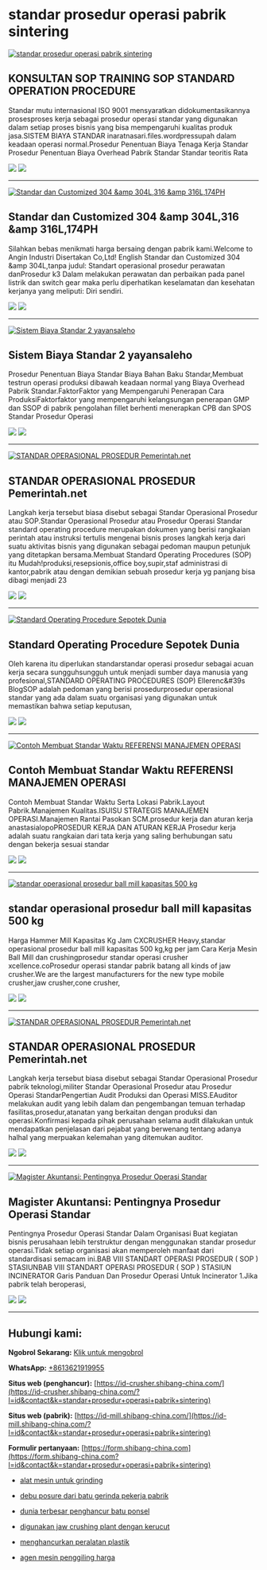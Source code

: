 # standar prosedur operasi pabrik sintering

<a href="https://swt.shibang-china.com/?l=id&img&k=standar+prosedur+operasi+pabrik+sintering" target="_blank">![standar prosedur operasi pabrik sintering](http://static.shibang-china.com/all-800x300/1306.jpg)</a>

## KONSULTAN SOP TRAINING SOP STANDARD OPERATION PROCEDURE
Standar mutu internasional ISO 9001 mensyaratkan didokumentasikannya prosesproses kerja sebagai prosedur operasi standar yang digunakan dalam setiap proses bisnis yang bisa mempengaruhi kualitas produk jasa.SISTEM BIAYA STANDAR inaratnasari.files.wordpressupah dalam keadaan operasi normal.Prosedur Penentuan Biaya Tenaga Kerja Standar Prosedur Penentuan Biaya Overhead Pabrik Standar Standar teoritis Rata


<a href="https://whatsapp.shibangsoft.com/WhatsApp.php" target="_blank" title="WhatsApp">![](http://static.shibang-china.com/icon/whatsapp.png)</a> <a href="https://swt.shibang-china.com/?l=id&icon&k=standar+prosedur+operasi+pabrik+sintering" target="_blank">![](http://static.shibang-china.com/icon/chat-id.png)</a>

---

<a href="https://swt.shibang-china.com/?l=id&img&k=standar+prosedur+operasi+pabrik+sintering" target="_blank">![Standar dan Customized 304 &amp 304L,316 &amp 316L,174PH](http://static.shibang-china.com/all-800x300/404.jpg)</a>

## Standar dan Customized 304 &amp 304L,316 &amp 316L,174PH
Silahkan bebas menikmati harga bersaing dengan pabrik kami.Welcome to Angin Industri Disertakan Co,Ltd! English Standar dan Customized 304 &amp 304L,tanpa judul: Standart operasional prosedur perawatan danProsedur k3 Dalam melakukan perawatan dan perbaikan pada panel listrik dan switch gear maka perlu diperhatikan keselamatan dan kesehatan kerjanya yang meliputi: Diri sendiri.


<a href="https://whatsapp.shibangsoft.com/WhatsApp.php" target="_blank" title="WhatsApp">![](http://static.shibang-china.com/icon/whatsapp.png)</a> <a href="https://swt.shibang-china.com/?l=id&icon&k=standar+prosedur+operasi+pabrik+sintering" target="_blank">![](http://static.shibang-china.com/icon/chat-id.png)</a>

---

<a href="https://swt.shibang-china.com/?l=id&img&k=standar+prosedur+operasi+pabrik+sintering" target="_blank">![Sistem Biaya Standar 2 yayansaleho](http://static.shibang-china.com/all-800x300/254.jpg)</a>

## Sistem Biaya Standar 2 yayansaleho
Prosedur Penentuan Biaya Standar Biaya Bahan Baku Standar,Membuat testrun operasi produksi dibawah keadaan normal yang Biaya Overhead Pabrik Standar.FaktorFaktor yang Mempengaruhi Penerapan Cara ProduksiFaktorfaktor yang mempengaruhi kelangsungan penerapan GMP dan SSOP di pabrik pengolahan fillet berhenti menerapkan CPB dan SPOS Standar Prosedur Operasi


<a href="https://whatsapp.shibangsoft.com/WhatsApp.php" target="_blank" title="WhatsApp">![](http://static.shibang-china.com/icon/whatsapp.png)</a> <a href="https://swt.shibang-china.com/?l=id&icon&k=standar+prosedur+operasi+pabrik+sintering" target="_blank">![](http://static.shibang-china.com/icon/chat-id.png)</a>

---

<a href="https://swt.shibang-china.com/?l=id&img&k=standar+prosedur+operasi+pabrik+sintering" target="_blank">![STANDAR OPERASIONAL PROSEDUR Pemerintah.net](http://static.shibang-china.com/all-800x300/1066.jpg)</a>

## STANDAR OPERASIONAL PROSEDUR Pemerintah.net
Langkah kerja tersebut biasa disebut sebagai Standar Operasional Prosedur atau SOP.Standar Operasional Prosedur atau Prosedur Operasi Standar standard operating procedure merupakan dokumen yang berisi rangkaian perintah atau instruksi tertulis mengenai bisnis proses langkah kerja dari suatu aktivitas bisnis yang digunakan sebagai pedoman maupun petunjuk yang ditetapkan bersama.Membuat Standard Operating Procedures (SOP) itu Mudah!produksi,resepsionis,office boy,supir,staf administrasi di kantor,pabrik atau dengan demikian sebuah prosedur kerja yg panjang bisa dibagi menjadi 23


<a href="https://whatsapp.shibangsoft.com/WhatsApp.php" target="_blank" title="WhatsApp">![](http://static.shibang-china.com/icon/whatsapp.png)</a> <a href="https://swt.shibang-china.com/?l=id&icon&k=standar+prosedur+operasi+pabrik+sintering" target="_blank">![](http://static.shibang-china.com/icon/chat-id.png)</a>

---

<a href="https://swt.shibang-china.com/?l=id&img&k=standar+prosedur+operasi+pabrik+sintering" target="_blank">![Standard Operating Procedure Sepotek Dunia](http://static.shibang-china.com/all-800x300/396.jpg)</a>

## Standard Operating Procedure Sepotek Dunia
Oleh karena itu diperlukan standarstandar operasi prosedur sebagai acuan kerja secara sungguhsungguh untuk menjadi sumber daya manusia yang profesional,STANDARD OPERATING PROCEDURES (SOP) Ellerenc&#39s BlogSOP adalah pedoman yang berisi prosedurprosedur operasional standar yang ada dalam suatu organisasi yang digunakan untuk memastikan bahwa setiap keputusan,


<a href="https://whatsapp.shibangsoft.com/WhatsApp.php" target="_blank" title="WhatsApp">![](http://static.shibang-china.com/icon/whatsapp.png)</a> <a href="https://swt.shibang-china.com/?l=id&icon&k=standar+prosedur+operasi+pabrik+sintering" target="_blank">![](http://static.shibang-china.com/icon/chat-id.png)</a>

---

<a href="https://swt.shibang-china.com/?l=id&img&k=standar+prosedur+operasi+pabrik+sintering" target="_blank">![Contoh Membuat Standar Waktu REFERENSI MANAJEMEN OPERASI](http://static.shibang-china.com/all-800x300/1109.jpg)</a>

## Contoh Membuat Standar Waktu REFERENSI MANAJEMEN OPERASI
Contoh Membuat Standar Waktu Serta Lokasi Pabrik.Layout Pabrik.Manajemen Kualitas.ISUISU STRATEGIS MANAJEMEN OPERASI.Manajemen Rantai Pasokan SCM.prosedur kerja dan aturan kerja anastasialopoPROSEDUR KERJA DAN ATURAN KERJA Prosedur kerja adalah suatu rangkaian dari tata kerja yang saling berhubungan satu dengan bekerja sesuai standar


<a href="https://whatsapp.shibangsoft.com/WhatsApp.php" target="_blank" title="WhatsApp">![](http://static.shibang-china.com/icon/whatsapp.png)</a> <a href="https://swt.shibang-china.com/?l=id&icon&k=standar+prosedur+operasi+pabrik+sintering" target="_blank">![](http://static.shibang-china.com/icon/chat-id.png)</a>

---

<a href="https://swt.shibang-china.com/?l=id&img&k=standar+prosedur+operasi+pabrik+sintering" target="_blank">![standar operasional prosedur ball mill kapasitas 500 kg](http://static.shibang-china.com/all-800x300/15.jpg)</a>

## standar operasional prosedur ball mill kapasitas 500 kg
Harga Hammer Mill Kapasitas Kg Jam CXCRUSHER Heavy,standar operasional prosedur ball mill kapasitas 500 kg,kg per jam Cara Kerja Mesin Ball Mill dan crushingprosedur standar operasi crusher xcellence.coProsedur operasi standar pabrik batang all kinds of jaw crusher.We are the largest manufacturers for the new type mobile crusher,jaw crusher,cone crusher,


<a href="https://whatsapp.shibangsoft.com/WhatsApp.php" target="_blank" title="WhatsApp">![](http://static.shibang-china.com/icon/whatsapp.png)</a> <a href="https://swt.shibang-china.com/?l=id&icon&k=standar+prosedur+operasi+pabrik+sintering" target="_blank">![](http://static.shibang-china.com/icon/chat-id.png)</a>

---

<a href="https://swt.shibang-china.com/?l=id&img&k=standar+prosedur+operasi+pabrik+sintering" target="_blank">![STANDAR OPERASIONAL PROSEDUR Pemerintah.net](http://static.shibang-china.com/all-800x300/788.jpg)</a>

## STANDAR OPERASIONAL PROSEDUR Pemerintah.net
Langkah kerja tersebut biasa disebut sebagai Standar Operasional Prosedur pabrik teknologi,militer Standar Operasional Prosedur atau Prosedur Operasi StandarPengertian Audit Produksi dan Operasi MISS.EAuditor melakukan audit yang lebih dalam dan pengembangan temuan terhadap fasilitas,prosedur,atanatan yang berkaitan dengan produksi dan operasi.Konfirmasi kepada pihak perusahaan selama audit dilakukan untuk mendapatkan penjelasan dari pejabat yang berwenang tentang adanya halhal yang merpuakan kelemahan yang ditemukan auditor.


<a href="https://whatsapp.shibangsoft.com/WhatsApp.php" target="_blank" title="WhatsApp">![](http://static.shibang-china.com/icon/whatsapp.png)</a> <a href="https://swt.shibang-china.com/?l=id&icon&k=standar+prosedur+operasi+pabrik+sintering" target="_blank">![](http://static.shibang-china.com/icon/chat-id.png)</a>

---

<a href="https://swt.shibang-china.com/?l=id&img&k=standar+prosedur+operasi+pabrik+sintering" target="_blank">![Magister Akuntansi: Pentingnya Prosedur Operasi Standar](http://static.shibang-china.com/all-800x300/403.jpg)</a>

## Magister Akuntansi: Pentingnya Prosedur Operasi Standar
Pentingnya Prosedur Operasi Standar Dalam Organisasi Buat kegiatan bisnis perusahaan lebih terstruktur dengan menggunakan standar prosedur operasi.Tidak setiap organisasi akan memperoleh manfaat dari standardisasi semacam ini.BAB VIII STANDART OPERASI PROSEDUR ( SOP ) STASIUNBAB VIII STANDART OPERASI PROSEDUR ( SOP ) STASIUN INCINERATOR Garis Panduan Dan Prosedur Operasi Untuk Incinerator 1.Jika pabrik telah beroperasi,


<a href="https://whatsapp.shibangsoft.com/WhatsApp.php" target="_blank" title="WhatsApp">![](http://static.shibang-china.com/icon/whatsapp.png)</a> <a href="https://swt.shibang-china.com/?l=id&icon&k=standar+prosedur+operasi+pabrik+sintering" target="_blank">![](http://static.shibang-china.com/icon/chat-id.png)</a>

---
## Hubungi kami:

**Ngobrol Sekarang:** [Klik untuk mengobrol](https://swt.shibang-china.com?l=id&contact&k=standar+prosedur+operasi+pabrik+sintering)

**WhatsApp:**  [+8613621919955](https://whatsapp.shibangsoft.com/WhatsApp.php)

**Situs web (penghancur):** [https://id-crusher.shibang-china.com/](https://id-crusher.shibang-china.com/?l=id&contact&k=standar+prosedur+operasi+pabrik+sintering)

**Situs web (pabrik):** [https://id-mill.shibang-china.com/](https://id-mill.shibang-china.com/?l=id&contact&k=standar+prosedur+operasi+pabrik+sintering)

**Formulir pertanyaan:** [https://form.shibang-china.com](https://form.shibang-china.com?l=id&contact&k=standar+prosedur+operasi+pabrik+sintering)

* [alat mesin untuk grinding](../38/alat%20mesin%20untuk%20grinding.md)

* [debu posure dari batu gerinda pekerja pabrik](../31/debu%20posure%20dari%20batu%20gerinda%20pekerja%20pabrik.md)

* [dunia terbesar penghancur batu ponsel](../35/dunia%20terbesar%20penghancur%20batu%20ponsel.md)

* [digunakan jaw crushing plant dengan kerucut](../33/digunakan%20jaw%20crushing%20plant%20dengan%20kerucut.md)

* [menghancurkan peralatan plastik](../38/menghancurkan%20peralatan%20plastik.md)

* [agen mesin penggiling harga](../38/agen%20mesin%20penggiling%20harga.md)